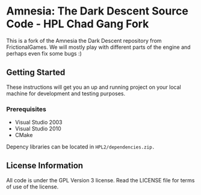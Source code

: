 # Amnesia: The Dark Descent Source Code - HPL Chad Gang Fork

This is a fork of the Amnesia the Dark Descent repository from FrictionalGames. We will mostly play with different parts of the engine and perhaps even fix some bugs :)

## Getting Started

These instructions will get you an up and running project on your local machine for development and testing 
purposes.

### Prerequisites

- Visual Studio 2003
- Visual Studio 2010
- CMake

Depency libraries can be located in `HPL2/dependencies.zip.`

## License Information
All code is under the GPL Version 3 license. Read the LICENSE file for terms of use of the license.
